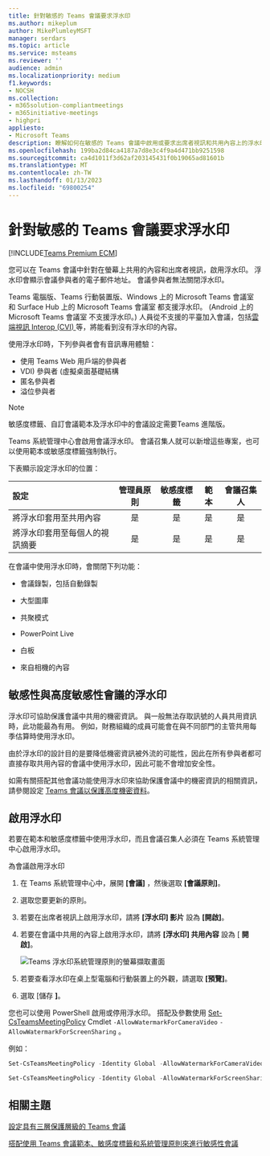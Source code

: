 ```yaml
---
title: 針對敏感的 Teams 會議要求浮水印
ms.author: mikeplum
author: MikePlumleyMSFT
manager: serdars
ms.topic: article
ms.service: msteams
ms.reviewer: ''
audience: admin
ms.localizationpriority: medium
f1.keywords:
- NOCSH
ms.collection:
- m365solution-compliantmeetings
- m365initiative-meetings
- highpri
appliesto:
- Microsoft Teams
description: 瞭解如何在敏感的 Teams 會議中啟用或要求出席者視訊和共用內容上的浮水印。
ms.openlocfilehash: 199ba2d84ca4187a7d8e3c4f9a4d471bb9251598
ms.sourcegitcommit: ca4d1011f3d62af203145431f0b19065ad81601b
ms.translationtype: MT
ms.contentlocale: zh-TW
ms.lasthandoff: 01/13/2023
ms.locfileid: "69800254"
---
```

# <a name="require-a-watermark-for-sensitive-teams-meetings"></a>針對敏感的 Teams 會議要求浮水印

[!INCLUDE[Teams Premium ECM](includes/teams-premium-ecm.md)]

您可以在 Teams 會議中針對在螢幕上共用的內容和出席者視訊，啟用浮水印。 浮水印會顯示會議參與者的電子郵件地址。 會議參與者無法關閉浮水印。 

Teams 電腦版、Teams 行動裝置版、Windows 上的 Microsoft Teams 會議室 和 Surface Hub 上的 Microsoft Teams 會議室 都支援浮水印。  (Android 上的 Microsoft Teams 會議室 不支援浮水印。) 人員從不支援的平臺加入會議，包括[雲端視訊 Interop (CVI) ](cloud-video-interop.md)等，將能看到沒有浮水印的內容。

使用浮水印時，下列參與者會有音訊專用體驗：

- 使用 Teams Web 用戶端的參與者
- VDI) 參與者 (虛擬桌面基礎結構
- 匿名參與者
- 溢位參與者

> [!Note]
> 敏感度標籤、自訂會議範本及浮水印中的會議設定需要Teams 進階版。

Teams 系統管理中心會啟用會議浮水印。 會議召集人就可以新增這些專案，也可以使用範本或敏感度標籤強制執行。

下表顯示設定浮水印的位置：

|設定|管理員原則|敏感度標籤|範本|會議召集人|
|:------|:----------:|:---------------:|:------:|:---------------:|
|將浮水印套用至共用內容|是|是|是|是|
|將浮水印套用至每個人的視訊摘要|是|是|是|是|

在會議中使用浮水印時，會關閉下列功能：

- 會議錄製，包括自動錄製

- 大型圖庫

- 共聚模式

- PowerPoint Live

- 白板

- 來自相機的內容

## <a name="watermarks-for-sensitive-and-highly-sensitive-meetings"></a>敏感性與高度敏感性會議的浮水印

浮水印可協助保護會議中共用的機密資訊。 與一般無法存取訊號的人員共用資訊時，此功能最為有用。 例如，財務組織的成員可能會在與不同部門的主管共用每季估算時使用浮水印。

由於浮水印的設計目的是要降低機密資訊被外流的可能性，因此在所有參與者都可直接存取共用內容的會議中使用浮水印，因此可能不會增加安全性。

如需有關搭配其他會議功能使用浮水印來協助保護會議中的機密資訊的相關資訊，請參閱設定 [Teams 會議以保護高度機密資料](/microsoftteams/configure-meetings-highly-sensitive-protection)。

## <a name="enable-watermarks"></a>啟用浮水印

若要在範本和敏感度標籤中使用浮水印，而且會議召集人必須在 Teams 系統管理中心啟用浮水印。

為會議啟用浮水印

1. 在 Teams 系統管理中心中，展開 **[會議]** ，然後選取 **[會議原則]**。

1. 選取您要更新的原則。

1. 若要在出席者視訊上啟用浮水印，請將 **[浮水印] 影片** 設為 **[開啟]**。

1. 若要在會議中共用的內容上啟用浮水印，請將 **[浮水印] 共用內容** 設為 [ **開啟]**。

    ![Teams 浮水印系統管理原則的螢幕擷取畫面](media/watermark-admin-policy.png)

1. 若要查看浮水印在桌上型電腦和行動裝置上的外觀，請選取 **[預覽]**。

1. 選取 [儲存 **]**。

您也可以使用 PowerShell 啟用或停用浮水印。 搭配及參數使用 [Set-CsTeamsMeetingPolicy](/powershell/module/skype/set-csteamsmeetingpolicy) Cmdlet `-AllowWatermarkForCameraVideo` `-AllowWatermarkForScreenSharing` 。

例如：

```powershell
Set-CsTeamsMeetingPolicy -Identity Global -AllowWatermarkForCameraVideo $True 

Set-CsTeamsMeetingPolicy -Identity Global -AllowWatermarkForScreenSharing $True 
```

## <a name="related-topics"></a>相關主題

[設定具有三層保護層級的 Teams 會議](configure-meetings-three-tiers-protection.md)

[搭配使用 Teams 會議範本、敏感度標籤和系統管理原則來進行敏感性會議](meeting-templates-sensitivity-labels-policies.md)
